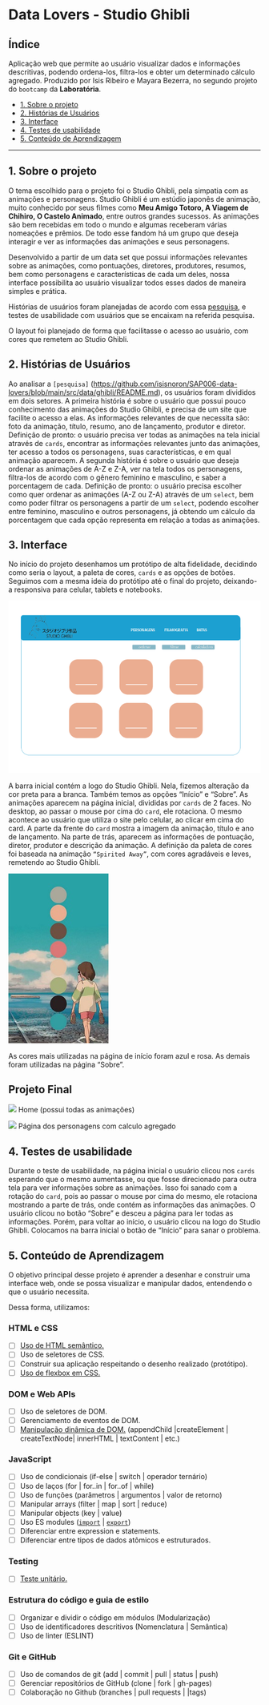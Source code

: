 # Data Lovers - Studio Ghibli

## Índice

Aplicação web que permite ao usuário visualizar dados e informações descritivas, podendo ordena-los, filtra-los e obter um determinado cálculo agregado. Produzido por Isis Ribeiro e Mayara Bezerra, no segundo projeto do `bootcamp` da **Laboratória**.

- [1. Sobre o projeto](#1-sobre-o-projeto)
- [2. Histórias de Usuários](#2-histórias-de-usuários)
- [3. Interface](#3-interface)
- [4. Testes de usabilidade](#4-testes-de-usabilidade)
- [5. Conteúdo de Aprendizagem](#5-conteúdo-de-aprendizagem) 

---

## 1. Sobre o projeto

O tema escolhido para o projeto foi o Studio Ghibli, pela simpatia com as animações e personagens. 
Studio Ghibli é um estúdio japonês de animação, muito conhecido por seus filmes como **Meu Amigo Totoro, A Viagem de Chihiro, O Castelo Animado**, entre outros grandes sucessos. As animações são bem recebidas em todo o mundo e algumas receberam várias nomeações e prêmios. De todo esse fandom há um grupo que deseja interagir e ver as informações das animações e seus personagens.

Desenvolvido a partir de um data set que possui informações relevantes sobre as animações, como pontuações, diretores, produtores, resumos, bem como personagens e características de cada um deles, nossa interface possibilita ao usuário visualizar todos esses dados de maneira simples e prática.

Histórias de usuários foram planejadas de acordo com essa [pesquisa](https://github.com/isisnoron/SAP006-data-lovers/blob/main/src/data/ghibli/README.md), e testes de usabilidade com usuários que se encaixam na referida pesquisa.

O layout foi planejado de forma que facilitasse o acesso ao usuário, com cores que remetem ao Studio Ghibli.

## 2. Histórias de Usuários

Ao analisar a `[pesquisa]` (https://github.com/isisnoron/SAP006-data-lovers/blob/main/src/data/ghibli/README.md), os usuários foram divididos em dois setores.
A primeira história é sobre o usuário que possui pouco conhecimento das animações do Studio Ghibli, e precisa de um site que facilite o acesso a elas. As informações relevantes de que necessita são: foto da animação, título, resumo, ano de lançamento, produtor e diretor. 
Definição de pronto: o usuário precisa ver todas as animações na tela inicial através de `cards`, encontrar as informações relevantes junto das animações, ter acesso a todos os personagens, suas características, e em qual animação aparecem. 
A segunda história é sobre o usuário que deseja ordenar as animações de A-Z e Z-A, ver na tela todos os personagens, filtra-los de acordo com o gênero feminino e masculino, e saber a porcentagem de cada.
Definição de pronto: o usuário precisa escolher como quer ordenar as animações (A-Z ou Z-A) através de um `select`, bem como poder filtrar os personagens a partir de um `select`, podendo escolher entre feminino, masculino e outros personagens, já obtendo um cálculo da porcentagem que cada opção representa em relação a todas as animações. 


## 3. Interface

No início do projeto desenhamos um protótipo de alta fidelidade, decidindo como seria o layout, a paleta de cores, `cards` e as opções de botões. Seguimos com a mesma ideia do protótipo até o final do projeto, deixando-a responsiva para celular, tablets e notebooks. 

![prototipo-interface](https://github.com/isisnoron/SAP006-data-lovers/blob/main/prototipo2.png)

A barra inicial contém a logo do Studio Ghibli. Nela, fizemos alteração da cor preta para a branca. Também temos as opções “Início” e “Sobre”.
As animações aparecem na página inicial, divididas por `cards` de 2 faces. No desktop, ao passar o mouse por cima do `card`, ele rotaciona. O mesmo acontece ao usuário que utiliza o site pelo celular, ao clicar em cima do card. 
A parte da frente do `card` mostra a imagem da animação, título e ano de lançamento. Na parte de trás, aparecem as informações de pontuação, diretor, produtor e descrição da animação.
A definição da paleta de cores foi baseada na animação ` “Spirited Away” `, com cores agradáveis e leves, remetendo ao Studio Ghibli. 

![paleta de cores](https://github.com/isisnoron/SAP006-data-lovers/blob/main/paleta.jpg)

As cores mais utilizadas na página de início foram azul e rosa. As demais foram utilizadas na página “Sobre”.

## Projeto Final

![](https://github.com/isisnoron/SAP006-data-lovers/blob/main/iniciosfooter.gif)
                  Home (possui todas as animações)


![](https://github.com/isisnoron/SAP006-data-lovers/blob/main/perso.gif)
                 Página dos personagens com calculo agregado 



## 4. Testes de usabilidade

Durante o teste de usabilidade, na página inicial o usuário clicou nos `cards` esperando que o mesmo aumentasse, ou que fosse direcionado para outra tela para ver informações sobre as animações. Isso foi sanado com a rotação do `card`, pois ao passar o mouse por cima do mesmo, ele rotaciona mostrando a parte de trás, onde contém as informações das animações.
O usuário clicou no botão “Sobre” e desceu a página para ler todas as informações. Porém, para voltar ao início, o usuário clicou na logo do Studio Ghibli. Colocamos na barra inicial o botão de “Início” para sanar o problema. 


## 5. Conteúdo de Aprendizagem

O objetivo principal desse projeto é aprender a desenhar e construir uma interface web, onde se possa visualizar e manipular dados, entendendo o que o usuário necessita.

Dessa forma, utilizamos:

### HTML e CSS

- [ ] [Uso de HTML semântico.](https://developer.mozilla.org/en-US/docs/Glossary/Semantics#Semantics_in_HTML)
- [ ] Uso de seletores de CSS.
- [ ] Construir sua aplicação respeitando o desenho realizado (protótipo).
- [ ] [Uso de flexbox em CSS.](https://css-tricks.com/snippets/css/a-guide-to-flexbox/)

### DOM e Web APIs

- [ ] Uso de seletores de DOM.
- [ ] Gerenciamento de eventos de DOM.
- [ ] [Manipulação dinâmica de DOM.](https://developer.mozilla.org/pt-BR/docs/DOM/Referencia_do_DOM/Introdu%C3%A7%C3%A3o) (appendChild |createElement | createTextNode| innerHTML | textContent | etc.)

### JavaScript

- [ ] Uso de condicionais (if-else | switch | operador ternário)
- [ ] Uso de laços (for | for..in | for..of | while)
- [ ] Uso de funções (parâmetros | argumentos | valor de retorno)
- [ ] Manipular arrays (filter | map | sort | reduce)
- [ ] Manipular objects (key | value)
- [ ] Uso ES modules ([`import`](https://developer.mozilla.org/en-US/docs/Web/JavaScript/Reference/Statements/import) | [`export`](https://developer.mozilla.org/en-US/docs/Web/JavaScript/Reference/Statements/export))
- [ ] Diferenciar entre expression e statements.
- [ ] Diferenciar entre tipos de dados atômicos e estruturados.

### Testing

- [ ] [Teste unitário.](https://jestjs.io/docs/pt-BR/getting-started)

### Estrutura do código e guia de estilo

- [ ] Organizar e dividir o código em módulos (Modularização)
- [ ] Uso de identificadores descritivos (Nomenclatura | Semântica)
- [ ] Uso de linter (ESLINT)

### Git e GitHub

- [ ] Uso de comandos de git (add | commit | pull | status | push)
- [ ] Gerenciar repositórios de GitHub (clone | fork | gh-pages)
- [ ] Colaboração no Github (branches | pull requests | |tags)
